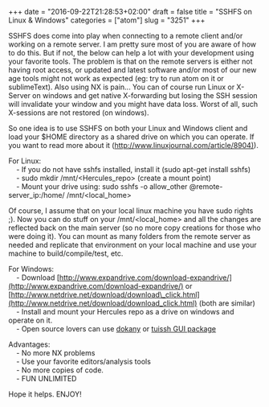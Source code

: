 +++
date = "2016-09-22T21:28:53+02:00"
draft = false
title = "SSHFS on Linux & Windows"
categories = ["atom"]
slug = "3251"
+++

SSHFS does come into play when connecting to a remote client and/or working on a remote server. I am pretty sure most of you are aware of how to do this. But if not, the below can help a lot with your development using your favorite tools. The problem is that on the remote servers is either not having root access, or updated and latest software and/or most of our new age tools might not work as expected (eg: try to run atom on it or sublimeText). Also using NX is pain... You can of course run Linux or X-Server on windows and get native X-forwarding but losing the SSH session will invalidate your window and you might have data loss. Worst of all, such X-sessions are not restored (on windows).

So one idea is to use SSHFS on both your Linux and Windows client and load your $HOME directory as a shared drive on which you can operate. If you want to read more about it ([http://www.linuxjournal.com/article/8904)](http://www.linuxjournal.com/article/8904)).

For Linux:  
    - If you do not have sshfs installed, install it (sudo apt-get install sshfs)  
    - sudo mkdir /mnt/<Hercules\_repo> (create a mount point)  
    - Mount your drive using: sudo sshfs -o allow\_other <user>@remote-server\_ip:/home/<user> /mnt/<local\_home>

Of course, I assume that on your local linux machine you have sudo rights ;). Now you can do stuff on your /mnt/<local\_home> and all the changes are reflected back on the main server (so no more copy creations for those who were doing it). You can mount as many folders from the remote server as needed and replicate that environment on your local machine and use your machine to build/compile/test, etc.

For Windows:  
    - Download [http://www.expandrive.com/download-expandrive/](http://www.expandrive.com/download-expandrive/) or [http://www.netdrive.net/download/download\_click.html](http://www.netdrive.net/download/download_click.html) (both are similar)  
    - Install and mount your Hercules repo as a drive on windows and operate on it.  
    - Open source lovers can use [dokany](https://github.com/dokan-dev/dokany/releases) or [tuissh GUI package](https://github.com/tuiSSE/win-sshfs/releases) 

Advantages:  
    - No more NX problems  
    - Use your favorite editors/analysis tools  
    - No more copies of code.  
    - FUN UNLIMITED

Hope it helps. ENJOY!

